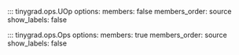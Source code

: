 ::: tinygrad.ops.UOp
    options:
        members: false
        members_order: source
        show_labels: false

::: tinygrad.ops.Ops
    options:
        members: true
        members_order: source
        show_labels: false
